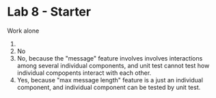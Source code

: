 # Lab 8 - Starter
Work alone

1. 
2. No
3. No, because the "message" feature involves involves interactions among several individual components,
and unit test cannot test how individual compopents interact with each other.
4. Yes, because "max message length" feature is a just an individual component, and individual component
can be tested by unit test.